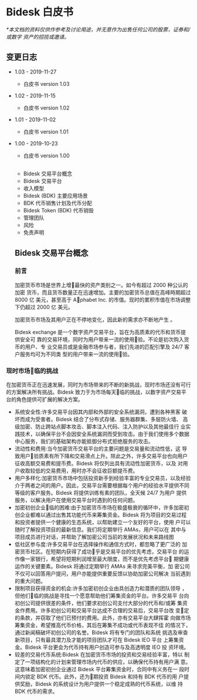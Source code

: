 # Bidesk 白皮书

<i>*本文档的资料仅供作参考及讨论用途，并无意作为出售任何公司的股票，证券和/或数字 资产的招揽或邀请。</i>

## 变更日志

* 1.03 - 2019-11-27
  * 白皮书 version 1.03


* 1.02 - 2019-11-15
  * 白皮书 version 1.02
  
  
* 1.01 - 2019-11-02
  * 白皮书 version 1.01
  
  
* 1.00 - 2019-10-23
  * 白皮书 version 1.00
  
  ##
  
  * Bidesk 交易平台概念
  * Bidesk 交易平台
  * 收入模型
  * Bidesk (BDK) 主要应用场景
  * BDK 代币销售计划及代币分配
  * Bidesk Token (BDK) 代币销毁
  * 管理团队
  * 风险
  * 免责声明
  
  ## Bidesk 交易平台概念
  
  ### 前言
  
  加密货币市场是世界上增􏰁最快的资产类别之一。如今有超过 2000 种公认的加密 货币，而且货币数量正在迅速增加。主要的加密货币总值在高峰時期超过 8000 亿 美元，甚至高于 A􏰂phabet Inc. 的市值。现时的累积市值在市场调整下仍超过 2000 亿 美元。
  
  加密货币市场及其用户正在不停地变化，因此新的需求亦不断地产生 。
  
  Bidesk exchange 是一个数字资产交易平台，旨在为高质素的代币和货币提供安全可 靠的交易环境，同时为用户带来一流的使用􏰃验。不论是初次购入货币的用户、专 业交易员或是金融市场参与者，我们先进的匹配引擎及 24/7 客户服务均可为不同类 型的用户带来一流的使用􏰃验。

### 现时市场􏰀临的挑战

在加密货币正在迅速发展，同时为市场带来的不断的新挑战，现时市场还没有可行 的方案解决所有挑战。Bidesk 致力于为市场每天􏰀临的挑战，以数字资产交易平台的角色提供可扩展的解决方案。

* 系统安全性:许多交易平台因其内部和外部的安全系统漏洞，遭到各种黑客 破坏而成为受害者。Bidesk 结合了分布式存储、服务器群集、多层防火墙、 高级加密、防止跨站点脚本攻击、脚本注入代码、注入防护以及其他最佳行 业实践技术，以确保平台不会因安全系统漏洞而受到攻击。由于我们使用多个数据中心服务，我们的基础架构亦能抵御分布式拒绝服务的攻击。
* 流动性和费用:当今加密货币交易平台的主要问题是交易量和流动性低，这 导致用户􏰃验质素有所下降和交易滑点上升。除此之外，许多交易平台也向用户征收高额交易费和提币费。Bidesk 将仅列出具有流动性加密货币，以及 对用户收取较低的交易费用，用时亦不会征收巨额提币费。
* 用户多样化:加密货币市场中包括投资新手到经验丰富的专业交易员，以及经验介于两者之间的用户。因此，交易平台需要根据每个用户的经验水平提供不同等级的客户服务。Bidesk 将提供训练有素的团队，全天候 24/7 为用户 提供服务，以解决用户在使用交易平台时遇到的任何问题。
* 加密初创企业􏰀临的困难:由于加密货币市场在极盛极衰的循环中，许多加密初创企业都难以通过出售其功能代币来筹集资金。Bidesk 将为项目的交易过程和投资者提供一个健康的生态系统，以帮助建立一个友好的平台，使用 户可以随时了解投资项目的最新信息。我们将定期举行 AMAs，用户可以在 其中与项目成员进行对话，并帮助了解加密公司当前的发展状况和未来路线图
* 低社区参与度:许多交易平台在选择操作和通信方式时，都忽略了更广泛的 加密货币社区。在短期内获得了成功􏰄乎是交易平台的优先考虑，交易平台 的运作像一家银行，希望将短期利润增至最大限度，而不是优先考虑平台􏰁 期健康运作的关键要素。Bidesk 将通过定期举行 AMAs 来寻求完美平衡，加 密公司不仅可以回答用户提问，用户亦能提供重要反馈以协助加密公司解决 当前遇到的重大问题。
* 限制项目获得资金的机会:许多加密初创企业由具创造力和潜质的团队领导 ，但他们􏰀临的挑战是寻找一个愿意帮助他们筹集资金的平台。许多交易平 台向初创公司提供很差的条件，他们要求初创公司支付大部分的代币和/或筹 集资金作费用。许多初创公司和交易平台达成不合理的交易后，交易平台改 变􏰅定的条款，并窃取了他们已预付的费用。此外，亦有交易平台大肆挥霍 向做市场筹集资金，希望推高代币价格，其后在筹集不成功或代币表现不佳 的情况下，通过新闻稿破坏初创公司的名誉。Bidesk 将有专门的团队和系统 挑选及审查新项目，只有最具潜力及才能的项目团队才可在 Bidesk IEO 平台 上筹集资金。Bidesk 平台更会为代币持有用户创造可参与及高透明度 IEO 投 资环境。
* 较差的交易代币系统:Bidesk 在加密货币市场的投资和交易经验丰富，特以 制定了一项结构化的计划来管理市场内代币的供应，以确保代币持有用户满 意。这意味着加密初创企业通过 Bidesk 平台筹集资金时，合同中有义务在一 段时间内锁定 BDK 代币。此外，还为􏰁期投资 Bidesk 和持有 BDK 代币的用 户提供奖励，Bidesk 的系统设计为用户提供一个稳定成熟的代币系统，以维 持 BDK 代币的需求。

